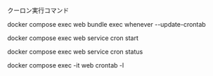 クーロン実行コマンド


docker compose exec web bundle exec whenever --update-crontab

docker compose exec web service cron start  

docker compose exec web service cron status

docker compose exec -it web crontab -l